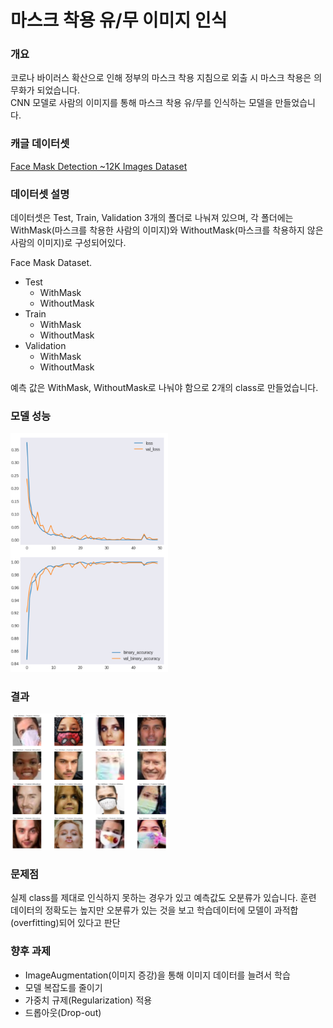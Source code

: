 # 마스크 착용 유/무  이미지 인식
### 개요
코로나 바이러스 확산으로 인해 정부의 마스크 착용 지침으로 외출 시 마스크 착용은 의무화가 되었습니다.  
CNN 모델로 사람의 이미지를 통해 마스크 착용 유/무를 인식하는 모델을 만들었습니다. 

### 캐글 데이터셋  
[Face Mask Detection ~12K Images Dataset](https://www.kaggle.com/datasets/ashishjangra27/face-mask-12k-images-dataset) 
### 데이터셋 설명
데이터셋은 Test, Train, Validation 3개의 폴더로 나눠져 있으며, 각 폴더에는 WithMask(마스크를 착용한 사람의 이미지)와 WithoutMask(마스크를 착용하지 않은 사람의 이미지)로 구성되어있다.  
  
Face Mask Dataset. 
* Test  
  * WithMask
  * WithoutMask
* Train
  * WithMask
  * WithoutMask
* Validation
  * WithMask
  * WithoutMask

예측 값은 WithMask, WithoutMask로 나눠야 함으로 2개의 class로 만들었습니다.


### 모델 성능
<img src="binary_acc.png" width="50%"></a>
  
### 결과
<img src="detect_result.png" width="50%"></a>

### 문제점
실제 class를 제대로 인식하지 못하는 경우가 있고 예측값도 오분류가 있습니다.
훈련 데이터의 정확도는 높지만 오분류가 있는 것을 보고 학습데이터에 모델이 과적합(overfitting)되어 있다고 판단

### 향후 과제
- ImageAugmentation(이미지 증강)을 통해 이미지 데이터를 늘려서 학습
- 모델 복잡도를 줄이기
- 가중치 규제(Regularization) 적용
- 드롭아웃(Drop-out)
